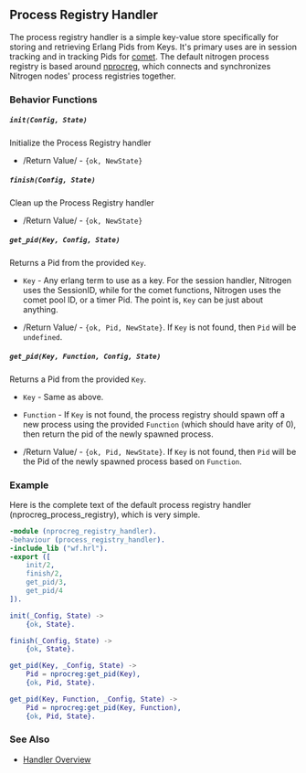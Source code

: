 <!-- dash: Process Registry Handler | Guide | ###:Section -->



## Process Registry Handler

The process registry handler is a simple key-value store specifically for
  storing and retrieving Erlang Pids from Keys. It's primary uses are in
  session tracking and in tracking Pids for [comet](../doc/api.html#sec-5).
  The default nitrogen process registry is based around
  [nprocreg](https://github.com/nitrogen/nprocreg), which connects and
  synchronizes Nitrogen nodes' process registries together.

### Behavior Functions
 
##### `init(Config, State)`

  Initialize the Process Registry handler

 *  /Return Value/ - `{ok, NewState}` 

##### `finish(Config, State)`

  Clean up the Process Registry handler

 *  /Return Value/ - `{ok, NewState}`
  
##### `get_pid(Key, Config, State)`
  
  Returns a Pid from the provided `Key`.

 *  `Key` - Any erlang term to use as a key. For the session handler, Nitrogen
      uses the SessionID, while for the comet functions, Nitrogen uses the
      comet pool ID, or a timer Pid. The point is, `Key` can be just about
      anything.

 *  /Return Value/ - `{ok, Pid, NewState}`.  If `Key` is not found, then `Pid` will be `undefined`. 

##### `get_pid(Key, Function, Config, State)`
  
  Returns a Pid from the provided `Key`.

 *  `Key` - Same as above.

 *  `Function` - If `Key` is not found, the process registry should spawn off a
      new process using the provided `Function` (which should have arity of 0), then return the pid
      of the newly spawned process.

 *  /Return Value/ - `{ok, Pid, NewState}`. If `Key` is not found, then `Pid`
      will be the Pid of the newly spawned process based on `Function`.

### Example

Here is the complete text of the default process registry handler
(nprocreg_process_registry), which is very simple.

```erlang
-module (nprocreg_registry_handler).
-behaviour (process_registry_handler).
-include_lib ("wf.hrl").
-export ([
    init/2,
    finish/2,
    get_pid/3,
    get_pid/4
]).

init(_Config, State) ->
    {ok, State}.

finish(_Config, State) ->
    {ok, State}.

get_pid(Key, _Config, State) ->
    Pid = nprocreg:get_pid(Key),
    {ok, Pid, State}.

get_pid(Key, Function, _Config, State) ->
    Pid = nprocreg:get_pid(Key, Function),
    {ok, Pid, State}.

```


### See Also

 *  [Handler Overview](../handlers.md)
